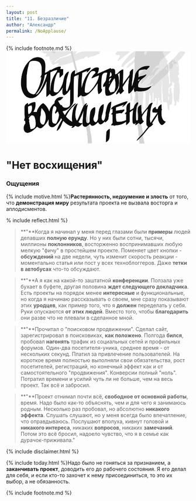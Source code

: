 ```yaml
---
layout: post
title: "11. Безразличие"
author: "Александр"
permalink: /NoApplause/
---
```

{% include footnote.md %}
!["Нет восхищения"](/_img/11.svg)
# "Нет восхищения"

### Ощущения
{% include motive.html %}**Растерянность, недоумение и злость** от того, что **демонстрация миру** результата проекта не вызвала восторга и аплодисментов.

% include reflect.html %}
>**"**Когда я начинал у меня перед глазами были **примеры** людей делавших **полную ерунду**. Но у них были сотни, тысячи, миллионы **поклонников**, восторженно воспринимавших любую мелкую "фичу" в простейшем проекте. Поменяет цвет кнопки - **обсуждений** на две недели, чуть изменит скорость реакции - моментально статья или пост у всех техноблоггеров. Даже **тетки в автобусах** что-то обсуждают.

>**"**А я как на какой-то заштатной **конференции**. Ползала уже бухает в буфете, другая половина **ждет следующего докладчика**. Есть проекты на порядок менее **интересные** и функциональные, но когда я начинаю рассказывать о своем, мне сразу показывают этих **уродцев**, как пример того, что я **должен** переделать у себя. Руки опускаются **от этих людей**. Вместо того, чтобы **благодарить** они разве что не плевали в сделанное мной.

>**"**Прочитал о "поисковом продвижении". Сделал сайт, зарегистрировал в поисковиках, **как положено**. Полгода **бился**, пробовал **нагонять** трафик  из социальных сетей и профильных форумов. Один-два посетителя-уника, среднее время - от нескольких секунд. Платил за привлечение пользователей. На короткое время полностью выполняли свои обязательства, рост посетителей, регистраций, но конечный эффект как и от самостоятельного "продвижения". Конверсии полный "ноль". Потратил времени и усилий чуть ли не больше, чем на весь проект. Так всё и забросил.

>**"**Проект отнимал почти всё, **свободное от основной работы**, время. Надо было как-то объяснять, чем и для чего я занимаюсь родным. Несколько раз пробовал, но абсолютно **никакого эффекта**. Слушать слушают, но у меня всегда было впечатление, что оправдываюсь. Послушают вполуха, кивнут головой и **никакого интереса**, никаких **вопросов**, никаких **замечаний**. Потом это всё бросил, надоело чувство, что я в семье как дурачок-приживала."

{% include disclaimer.html %}

{% include today.html %}Надо было не гоняться за признанием, а **заканчивать проект**, доводить его до рабочего состояния. Я его делал для себя, и если кто-то захочет к нему присоединиться, то это их выбор, а не обязанность.  

{% include footnote.md %}
